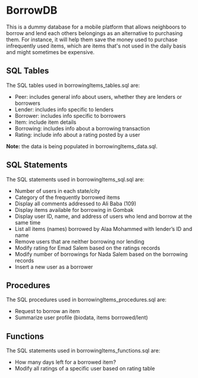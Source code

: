 # BorrowDB

This is a dummy database for a mobile platform that allows neighboors to borrow and lend each others belongings as an alternative to purchasing them. For instance, it will help them save the money used to purchase infrequently used items, which are items that's not used in the daily basis and might sometimes be expensive. 

## SQL Tables
The SQL tables used in borrowingItems_tables.sql are:
* Peer: includes general info about users, whether they are lenders or borrowers 
* Lender: includes info specific to lenders
* Borrower: includes info specific to borrowers
* Item: include item details
* Borrowing: includes info about a borrowing transaction
* Rating: include info about a rating posted by a user

**Note:** the data is being populated in borrowingItems_data.sql.

## SQL Statements
The SQL statements used in borrowingItems_sql.sql are:
* Number of users in each state/city
* Category of the frequently borrowed items
* Display all comments addressed to Ali Baba (109)
* Display items available for borrowing in Gombak
* Display user ID, name, and address of users who lend and borrow at the same time
* List all items (names) borrowed by Alaa Mohammed with lender’s ID and name
* Remove users that are neither borrowing nor lending
* Modify rating for Emad Salem based on the ratings records
* Modify number of borrowings for Nada Salem based on the borrowing records
* Insert a new user as a borrower

## Procedures
The SQL procedures used in borrowingItems_procedures.sql are:
* Request to borrow an item
* Summarize user profile (biodata, items borrowed/lent)

## Functions
The SQL statements used in borrowingItems_functions.sql are:
* How many days left for a borrowed item?
* Modify all ratings of a specific user based on rating table

